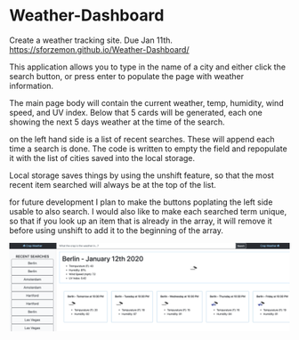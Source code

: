 # Weather-Dashboard
Create a weather tracking site. Due Jan 11th. https://sforzemon.github.io/Weather-Dashboard/

This application allows you to type in the name of a city and either click the search button, or press enter to populate the page with weather information.

The main page body will contain the current weather, temp, humidity, wind speed, and UV index.
Below that 5 cards will be generated, each one showing the next 5 days weather at the time of the search.

on the left hand side is a list of recent searches. These will append each time a search is done.  The code is written to empty the field and repopulate it with the list of cities saved into the local storage.

Local storage saves things by using the unshift feature, so that the most recent item searched will always be at the top of the list.

for future development I plan to make the buttons poplating the left side usable to also search.
I would also like to make each searched term unique, so that if you look up an item that is already in the array, it will remove it before using unshift to add it to the beginning of the array.

![Weather Screenshot](https://raw.githubusercontent.com/Sforzemon/Weather-Dashboard/master/assets/Weather%20Dash%20-%20Screenshot.png)
